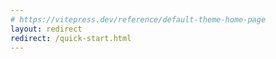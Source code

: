 ```yaml
---
# https://vitepress.dev/reference/default-theme-home-page
layout: redirect
redirect: /quick-start.html
---
```

